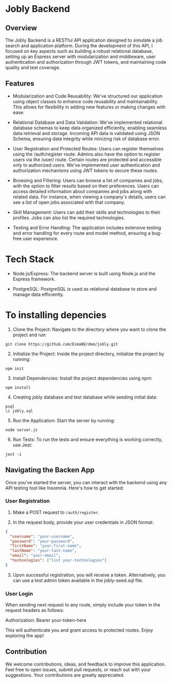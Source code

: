 # Jobly Backend

## Overview

The Jobly Backend is a RESTful API application designed to simulate a job search and application platform. During the development of this API, I focused on key aspects such as building a robust relational database, setting up an Express server with modularization and middleware, user authentication and authorization through JWT tokens, and maintaining code quality and test coverage.

## Features

* Modularization and Code Reusability: We've structured our application using object classes to enhance code reusability and maintainability. This allows for flexibility in adding new features or making changes with ease.

* Relational Database and Data Validation: We've implemented relational database schemas to keep data organized efficiently, enabling seamless data retrieval and storage. Incoming API data is validated using JSON Schema, ensuring data integrity while minizing risk of database error. 

* User Registration and Protected Routes: Users can register themselves using the /auth/register route. Admins also have the option to register users via the /user/ route. Certain routes are protected and accessible only to authorized users. We've implemented user authentication and authorization mechanisms using JWT tokens to secure these routes.

* Browsing and Filtering: Users can browse a list of companies and jobs, with the option to filter results based on their preferences. Users can access detailed information about companies and jobs along with related data. For instance, when viewing a company's details, users can see a list of open jobs associated with that company.

* Skill Management: Users can add their skills and technologies to their profiles. Jobs can also list the required technologies.

* Testing and Error Handling: The application includes extensive testing and error handling for every route and model method, ensuring a bug-free user experience.

# Tech Stack

* Node.js/Express: The backend server is built using Node.js and the Express framework.

* PostgreSQL: PostgreSQL is used as relational database to store and manage data efficiently.

# To installing depencies 

1. Clone the Project: Navigate to the directory where you want to clone the project and run:

```
git clone https://github.com/EsmaNErdem/jobly.git
```

2. Initialize the Project: Inside the project directory, initialize the project by running: 

```
npm init
```

3. Install Dependencies: Install the project dependencies using npm:

```
npm install
```

4. Creating jobly database and test database while seeding initial data:

```
psql
\i jobly.sql
```

5. Run the Application: Start the server by running:

```
node server.js
```
    
6. Run Tests: To run the tests and ensure everything is working correctly, use Jest:

```
jest -i
```

## Navigating the Backen App

Once you've started the server, you can interact with the backend using any API testing tool like Insomnia. Here's how to get started:

### User Registration

1. Make a POST request to `/auth/register`.

2. In the request body, provide your user credentials in JSON format:

```json
{
  "username": "your-username",
  "password": "your-password",
  "firstName": "your-first-name",
  "lastName": "your-last-name",
  "email": "your-email",
  "technologies": ["list your-technologies"]
}
```

3. Upon successful registration, you will receive a token. Alternatively, you can use a test admin token available in the jobly-seed.sql file.

### User Login

When sending next request to any route, simply include your token in the request headers as follows:

Authorization: Bearer your-token-here

This will authenticate you and grant access to protected routes. Enjoy exploring the app! 

## Contribution

We welcome contributions, ideas, and feedback to improve this application. Feel free to open issues, submit pull requests, or reach out with your suggestions. Your contributions are greatly appreciated.
